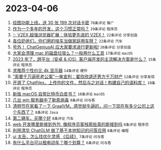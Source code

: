 # 2023-04-06

1. [绘图功能上线，送 30 张 199 次对话卡密](https://www.v2ex.com/t/930125) `70条评论` `推广`
1. [作为一个多年的开发，这个习惯正常吗？](https://www.v2ex.com/t/930131) `29条评论` `程序员`
1. [✨ V2EX 超强浏览器扩展：体验更先进的 V2EX！](https://www.v2ex.com/t/930155) `22条评论` `分享创造`
1. [各位奶爸们，你们用的啥车当做家庭用车呀？](https://www.v2ex.com/t/930129) `22条评论` `汽车`
1. [号外！ ChatGeniusAI 应大家要求进行更新啦!](https://www.v2ex.com/t/930122) `20条评论` `分享创造`
1. [大家会清理 mac 的磁盘垃圾么？一般用什么工具](https://www.v2ex.com/t/930126) `17条评论` `macOS`
1. [2023 年了，跨平台（安卓 & iOS）客户端开发的主流解决方案是什么？](https://www.v2ex.com/t/930145) `15条评论` `程序员`
1. [求推荐个性价比 4k 显示器](https://www.v2ex.com/t/930130) `14条评论` `硬件`
1. [“索要千万逼死老公案”一审宣判：翟欣欣退还男方千万财产](https://www.v2ex.com/t/930121) `12条评论` `分享发现`
1. [开源了 Chatfiles，上传你的文件，然后与之对话！构建自己的语料库！](https://www.v2ex.com/t/930140) `10条评论` `程序员`
1. [新版 macOS 自带比特币白皮书？](https://www.v2ex.com/t/930137) `10条评论` `macOS`
1. [几台 win 服务器中了勒索病毒](https://www.v2ex.com/t/930144) `9条评论` `问与答`
1. [清明节在家看了一下 GraalVM，感觉挺牛逼的，问一下现在有多少公司上这个东西了？](https://www.v2ex.com/t/930148) `8条评论` `Java`
1. [第二辆车，买哪个好](https://www.v2ex.com/t/930146) `8条评论` `汽车`
1. [web 开发哪里能接到外包, 像程序员客栈那些真的能接到吗](https://www.v2ex.com/t/930127) `8条评论` `程序员`
1. [利用清华 ChatGLM 做了基于本地知识的问答应用](https://www.v2ex.com/t/930123) `8条评论` `编程`
1. [ui 太丑，怎么找优化灵感 《后续》](https://www.v2ex.com/t/930133) `7条评论` `问与答`
1. [有什么平台可以租电动车？哪个划算？](https://www.v2ex.com/t/930132) `6条评论` `问与答`

